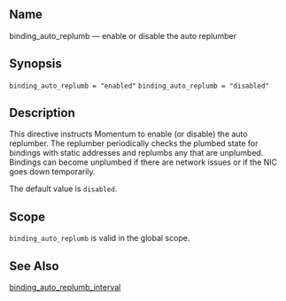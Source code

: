 <a name="conf.ref.binding_auto_replumb"></a>
## Name

binding_auto_replumb — enable or disable the auto replumber

## Synopsis

`binding_auto_replumb = "enabled"`
`binding_auto_replumb = "disabled"`

<a name="idp23614192"></a>
## Description

This directive instructs Momentum to enable (or disable) the auto replumber. The replumber periodically checks the plumbed state for bindings with static addresses and replumbs any that are unplumbed. Bindings can become unplumbed if there are network issues or if the NIC goes down temporarily.

The default value is `disabled`.

<a name="idp23617200"></a>
## Scope

`binding_auto_replumb` is valid in the global scope.

<a name="idp23619456"></a>
## See Also

[binding_auto_replumb_interval](conf.ref.binding_auto_replumb_interval "binding_auto_replumb_interval")

